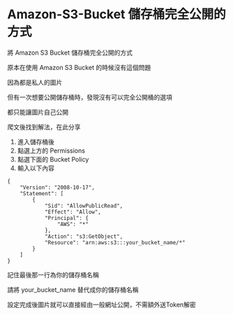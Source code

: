 # Amazon-S3-Bucket 儲存桶完全公開的方式
將 Amazon S3 Bucket 儲存桶完全公開的方式

原本在使用 Amazon S3 Bucket 的時候沒有這個問題

因為都是私人的圖片

但有一次想要公開儲存桶時，發現沒有可以完全公開桶的選項

都只能讓圖片自己公開

爬文後找到解法，在此分享

1. 進入儲存桶後
2. 點選上方的 Permissions
3. 點選下面的 Bucket Policy
4. 輸入以下內容 


```
{
    "Version": "2008-10-17",
    "Statement": [
        {
            "Sid": "AllowPublicRead",
            "Effect": "Allow",
            "Principal": {
                "AWS": "*"
            },
            "Action": "s3:GetObject",
            "Resource": "arn:aws:s3:::your_bucket_name/*"
        }
    ]
}
```
記住最後那一行為你的儲存桶名稱
 
請將 your_bucket_name 替代成你的儲存桶名稱

設定完成後圖片就可以直接經由一般網址公開，不需額外送Token解密
